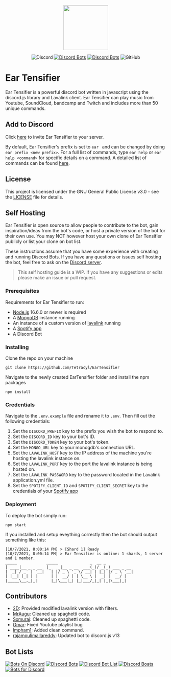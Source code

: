 <div align="center">
    <img src="https://github.com/Tetracyl/EarTensifier/blob/master/assets/eartensifier.png?raw=true" width="140px" height="140px" /><br>
</div>

<div align="center">

![Discord](https://img.shields.io/discord/473426453204172811?color=7289DA)
[![Discord Bots](https://top.gg/api/widget/status/472714545723342848.svg?noavatar=true)](https://top.gg/bot/472714545723342848)
[![Discord Bots](https://top.gg/api/widget/servers/472714545723342848.svg?noavatar=true)](https://top.gg/bot/472714545723342848)
![GitHub](https://img.shields.io/github/license/Tetracyl/EarTensifier)

</div>

<h1>Ear Tensifier</h1>

Ear Tensifier is a powerful discord bot written in javascript using the discord.js library and Lavalink client. Ear Tensifier can play music from Youtube, SoundCloud, bandcamp and Twitch and includes more than 50 unique commands.

## Add to Discord
Click [here](https://eartensifier.net/invite) to invite Ear Tensifier to your server. 

By default, Ear Tensifier's prefix is set to `ear `  and can be changed by doing `ear prefix <new prefix>`. For a full list of commands, type `ear help` or `ear help <command>` for specific details on a command. A detailed list of commands can be found [here](https://eartensifier.net/commands).

## License
This project is licensed under the GNU General Public License v3.0 - see the [LICENSE](LICENSE) file for details.

## Self Hosting
Ear Tensifier is open source to allow people to contribute to the bot, gain inspiration/ideas from the bot's code, or host a private version of the bot for their own use. You may NOT however host your own clone of Ear Tensifier publicly or list your clone on bot list.

These instructions assume that you have some experience with creating and running Discord Bots. If you have any questions or issues self hosting the bot, feel free to ask on the [Discord server](https://discord.gg/xKgKMAP).

> This self hosting guide is a WIP. If you have any suggestions or edits please make an issue or pull request.

### Prerequisites

Requirements for Ear Tensifier to run:
- [Node.js](https://nodejs.org/en/download/) 16.6.0 or newer is required
- A [MongoDB](https://www.mongodb.com/) instance running
- An instance of a custom version of [lavalink](https://github.com/melike2d/lavalink) running
- A [Spotify app](https://developer.spotify.com/dashboard/)
- A Discord Bot 

### Installing

Clone the repo on your machine

    git clone https://github.com/Tetracyl/EarTensifier

Navigate to the newly created EarTensifier folder and install the npm packages

    npm install

### Credentials

Navigate to the `.env.example` file and rename it to `.env`. 
Then fill out the following credentials:

1. Set the `DISCORD_PREFIX` key to the prefix you wish the bot to respond to.
2. Set the `DISCORD_ID` key to your bot's ID.
3. Set the `DISCORD_TOKEN` key to your bot's token.
4. Set the `MONGO_URL` key to your monogdb's connection URL.
5. Set the `LAVALINK_HOST` key to the IP address of the machine you're hosting the lavalink instance on.
6. Set the `LAVALINK_PORT` key to the port the lavalink instance is being hosted on.
7. Set the `LAVALINK_PASSWORD` key to the password located in the Lavalink application.yml file.
8. Set the `SPOTIFY_CLIENT_ID` and `SPOTIFY_CLIENT_SECRET` key to the credentials of your [Spotify app](https://developer.spotify.com/dashboard/)

### Deployment

To deploy the bot simply run:

    npm start

If you installed and setup eveything correctly then the bot should output something like this:

    [10/7/2021, 8:00:14 PM] > [Shard 1] Ready
    [10/7/2021, 8:00:14 PM] > Ear Tensifier is online: 1 shards, 1 server and 1 member.
    _____             _____              _  __ _ 
    | ____|__ _ _ __  |_   _|__ _ __  ___(_)/ _(_) ___ _ __
    |  _| / _` | '__|   | |/ _ \ '_ \/ __| | |_| |/ _ \ '__|
    | |__| (_| | |      | |  __/ | | \__ \ |  _| |  __/ |
    |_____\__,_|_|      |_|\___|_| |_|___/_|_| |_|\___|_|
            

## Contributors
- [2D](https://github.com/MeLike2D): Provided modified lavalink version with filters.
- [MrAugu](https://github.com/MrAugu): Cleaned up spaghetti code.
- [Sxmurai](https://github.com/Sxmurai/): Cleaned up spaghetti code.
- [Omar](https://github.com/HysMX): Fixed Youtube playlist bug
- [lmpham1](https://github.com/lmpham1): Added clean command.
- [rajamoulimallareddy](https://github.com/rajamoulimallareddy): Updated bot to discord.js v13

## Bot Lists
[![Bots On Discord](https://bots.ondiscord.xyz/bots/472714545723342848/embed?theme=dark&showGuilds=true)](https://bots.ondiscord.xyz/bots/472714545723342848)
[![Discord Bots](https://top.gg/api/widget/472714545723342848.svg)](https://top.gg/bot/472714545723342848)
[![Discord Bot List](https://discordbotlist.com/api/bots/ear-tensifier/widget)](https://discordbotlist.com/bots/ear-tensifier)
[![Discord Boats](https://discord.boats/api/widget/472714545723342848)](https://discord.boats/bot/472714545723342848)
[![Bots for Discord](https://botsfordiscord.com/api/bot/472714545723342848/widget)](https://botsfordiscord.com/bots/472714545723342848)
